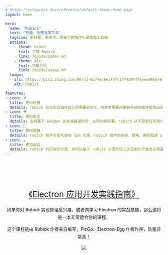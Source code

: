```yaml
---
# https://vitepress.dev/reference/default-theme-home-page
layout: home

hero:
  name: "Rubick"
  text: "开源、免费效率工具"
  tagline: 更轻便、更简洁、更安全的插件化桌面端工具箱
  actions:
    - theme: brand
      text: 了解 Rubick
      link: /guide/index.md
    - theme: alt
      text: 功能介绍
      link: /guide/usage.md
  image:
    src: https://pic1.zhimg.com/80/v2-9574ec8e1f47c177429f476eee966b49_720w.png
    alt: Rubick

features:
- icon: 🪶
  title: 更加轻量
  details: rubick 仅仅包含插件运行所需要的API，将原本需要内置到系统的插件提炼出系统插件，本身不内置任何插件。
- icon: ⛑
  title: 更加安全 
  details: 支持基于 webdav 的多端数据同步，支持内网部署。rubick 从不获取任何用户数据，插件使用更加安全。
- icon: 🚀
  title: 更加便捷
  details: rubick 插件全部托管在 npm 仓库，rubick 插件的安装、使用、删除就是 npm 包的安装、使用、删除
- icon: ☁️
  title: 更加自由
  details: rubick 代码完全开源，你可以基于 rubick 开源代码二次定制化开发自己需要的能力。
---
```


<div align="center" style="margin-top: 100px;">
<div style="font-size: 26px; margin-bottom: 20px; color: var(--vp-button-brand-bg)">
<a target="_blank" href="https://juejin.cn/book/7302990019642261567">《Electron 应用开发实践指南》</a>
</div>
<div style="margin-bottom: 10px;line-height: 24px;font-size: 14px;font-weight: 500;color: var(--vp-c-text-2);">
如果你对 Rubick 实现原理感兴趣，或者向学习 Electron 的实战技能，那么这将是一本非常适合你的课程。
<p>这个课程是由 Rubick 作者亲自编写，PicGo、Electron-Egg 作者作序，质量非常高！</p>
</div>
<a target="_blank" href="https://juejin.cn/book/7302990019642261567">
<img src="https://picx.zhimg.com/80/v2-e441a6104905936792149de3c8543be6_720w.png" />
</a>
</div>

